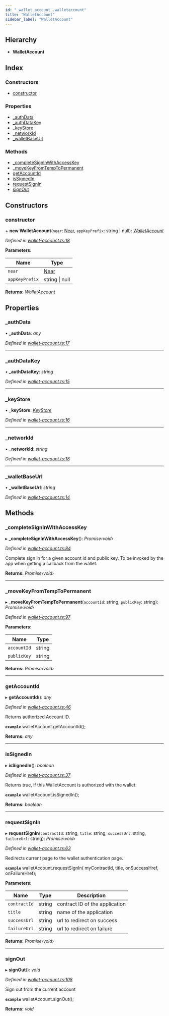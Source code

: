 ```yaml
---
id: "_wallet_account_.walletaccount"
title: "WalletAccount"
sidebar_label: "WalletAccount"
---
```


## Hierarchy

* **WalletAccount**

## Index

### Constructors

* [constructor](_wallet_account_.walletaccount.md#constructor)

### Properties

* [_authData](_wallet_account_.walletaccount.md#_authdata)
* [_authDataKey](_wallet_account_.walletaccount.md#_authdatakey)
* [_keyStore](_wallet_account_.walletaccount.md#_keystore)
* [_networkId](_wallet_account_.walletaccount.md#_networkid)
* [_walletBaseUrl](_wallet_account_.walletaccount.md#_walletbaseurl)

### Methods

* [_completeSignInWithAccessKey](_wallet_account_.walletaccount.md#_completesigninwithaccesskey)
* [_moveKeyFromTempToPermanent](_wallet_account_.walletaccount.md#_movekeyfromtemptopermanent)
* [getAccountId](_wallet_account_.walletaccount.md#getaccountid)
* [isSignedIn](_wallet_account_.walletaccount.md#issignedin)
* [requestSignIn](_wallet_account_.walletaccount.md#requestsignin)
* [signOut](_wallet_account_.walletaccount.md#signout)

## Constructors

###  constructor

\+ **new WalletAccount**(`near`: [Near](_near_.near.md), `appKeyPrefix`: string | null): *[WalletAccount](_wallet_account_.walletaccount.md)*

*Defined in [wallet-account.ts:18](https://github.com/nearprotocol/nearlib/blob/2fe0e0d/src.ts/wallet-account.ts#L18)*

**Parameters:**

Name | Type |
------ | ------ |
`near` | [Near](_near_.near.md) |
`appKeyPrefix` | string &#124; null |

**Returns:** *[WalletAccount](_wallet_account_.walletaccount.md)*

## Properties

###  _authData

• **_authData**: *any*

*Defined in [wallet-account.ts:17](https://github.com/nearprotocol/nearlib/blob/2fe0e0d/src.ts/wallet-account.ts#L17)*

___

###  _authDataKey

• **_authDataKey**: *string*

*Defined in [wallet-account.ts:15](https://github.com/nearprotocol/nearlib/blob/2fe0e0d/src.ts/wallet-account.ts#L15)*

___

###  _keyStore

• **_keyStore**: *[KeyStore](_key_stores_keystore_.keystore.md)*

*Defined in [wallet-account.ts:16](https://github.com/nearprotocol/nearlib/blob/2fe0e0d/src.ts/wallet-account.ts#L16)*

___

###  _networkId

• **_networkId**: *string*

*Defined in [wallet-account.ts:18](https://github.com/nearprotocol/nearlib/blob/2fe0e0d/src.ts/wallet-account.ts#L18)*

___

###  _walletBaseUrl

• **_walletBaseUrl**: *string*

*Defined in [wallet-account.ts:14](https://github.com/nearprotocol/nearlib/blob/2fe0e0d/src.ts/wallet-account.ts#L14)*

## Methods

###  _completeSignInWithAccessKey

▸ **_completeSignInWithAccessKey**(): *Promise‹void›*

*Defined in [wallet-account.ts:84](https://github.com/nearprotocol/nearlib/blob/2fe0e0d/src.ts/wallet-account.ts#L84)*

Complete sign in for a given account id and public key. To be invoked by the app when getting a callback from the wallet.

**Returns:** *Promise‹void›*

___

###  _moveKeyFromTempToPermanent

▸ **_moveKeyFromTempToPermanent**(`accountId`: string, `publicKey`: string): *Promise‹void›*

*Defined in [wallet-account.ts:97](https://github.com/nearprotocol/nearlib/blob/2fe0e0d/src.ts/wallet-account.ts#L97)*

**Parameters:**

Name | Type |
------ | ------ |
`accountId` | string |
`publicKey` | string |

**Returns:** *Promise‹void›*

___

###  getAccountId

▸ **getAccountId**(): *any*

*Defined in [wallet-account.ts:46](https://github.com/nearprotocol/nearlib/blob/2fe0e0d/src.ts/wallet-account.ts#L46)*

Returns authorized Account ID.

**`example`** 
walletAccount.getAccountId();

**Returns:** *any*

___

###  isSignedIn

▸ **isSignedIn**(): *boolean*

*Defined in [wallet-account.ts:37](https://github.com/nearprotocol/nearlib/blob/2fe0e0d/src.ts/wallet-account.ts#L37)*

Returns true, if this WalletAccount is authorized with the wallet.

**`example`** 
walletAccount.isSignedIn();

**Returns:** *boolean*

___

###  requestSignIn

▸ **requestSignIn**(`contractId`: string, `title`: string, `successUrl`: string, `failureUrl`: string): *Promise‹void›*

*Defined in [wallet-account.ts:63](https://github.com/nearprotocol/nearlib/blob/2fe0e0d/src.ts/wallet-account.ts#L63)*

Redirects current page to the wallet authentication page.

**`example`** 
  walletAccount.requestSignIn(
    myContractId,
    title,
    onSuccessHref,
    onFailureHref);

**Parameters:**

Name | Type | Description |
------ | ------ | ------ |
`contractId` | string | contract ID of the application |
`title` | string | name of the application |
`successUrl` | string | url to redirect on success |
`failureUrl` | string | url to redirect on failure |

**Returns:** *Promise‹void›*

___

###  signOut

▸ **signOut**(): *void*

*Defined in [wallet-account.ts:108](https://github.com/nearprotocol/nearlib/blob/2fe0e0d/src.ts/wallet-account.ts#L108)*

Sign out from the current account

**`example`** 
walletAccount.signOut();

**Returns:** *void*
